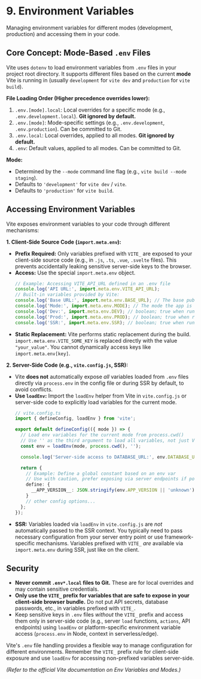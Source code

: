 # 9. Environment Variables

Managing environment variables for different modes (development, production) and accessing them in your code.

## Core Concept: Mode-Based `.env` Files

Vite uses `dotenv` to load environment variables from `.env` files in your project root directory. It supports different files based on the current **mode** Vite is running in (usually `development` for `vite dev` and `production` for `vite build`).

**File Loading Order (Higher precedence overrides lower):**

1.  `.env.[mode].local`: Local overrides for a specific mode (e.g., `.env.development.local`). **Git ignored by default.**
2.  `.env.[mode]`: Mode-specific settings (e.g., `.env.development`, `.env.production`). Can be committed to Git.
3.  `.env.local`: Local overrides, applied to all modes. **Git ignored by default.**
4.  `.env`: Default values, applied to all modes. Can be committed to Git.

**Mode:**

*   Determined by the `--mode` command line flag (e.g., `vite build --mode staging`).
*   Defaults to `'development'` for `vite dev` / `vite`.
*   Defaults to `'production'` for `vite build`.

## Accessing Environment Variables

Vite exposes environment variables to your code through different mechanisms:

**1. Client-Side Source Code (`import.meta.env`):**

*   **Prefix Required:** Only variables prefixed with `VITE_` are exposed to your client-side source code (e.g., in `.js`, `.ts`, `.vue`, `.svelte` files). This prevents accidentally leaking sensitive server-side keys to the browser.
*   **Access:** Use the special `import.meta.env` object.
    ```javascript
    // Example: Accessing VITE_API_URL defined in an .env file
    console.log('API URL:', import.meta.env.VITE_API_URL);
    // Built-in variables provided by Vite:
    console.log('Base URL:', import.meta.env.BASE_URL); // The base public path the app is served from.
    console.log('Mode:', import.meta.env.MODE); // The mode the app is running in ('development' or 'production').
    console.log('Dev:', import.meta.env.DEV); // boolean; true when running in development.
    console.log('Prod:', import.meta.env.PROD); // boolean; true when running production build.
    console.log('SSR:', import.meta.env.SSR); // boolean; true when running server-side rendering.
    ```
*   **Static Replacement:** Vite performs static replacement during the build. `import.meta.env.VITE_SOME_KEY` is replaced directly with the value `"your_value"`. You cannot dynamically access keys like `import.meta.env[key]`.

**2. Server-Side Code (e.g., `vite.config.js`, SSR):**

*   Vite **does not** automatically expose *all* variables loaded from `.env` files directly via `process.env` in the config file or during SSR by default, to avoid conflicts.
*   **Use `loadEnv`:** Import the `loadEnv` helper from Vite in `vite.config.js` or server-side code to explicitly load variables for the current mode.
    ```typescript
    // vite.config.ts
    import { defineConfig, loadEnv } from 'vite';

    export default defineConfig(({ mode }) => {
      // Load env variables for the current mode from process.cwd()
      // Use '' as the third argument to load all variables, not just VITE_ prefixed ones.
      const env = loadEnv(mode, process.cwd(), '');

      console.log('Server-side access to DATABASE_URL:', env.DATABASE_URL); // Access non-prefixed var

      return {
        // Example: Define a global constant based on an env var
        // Use with caution, prefer exposing via server endpoints if possible
        define: {
          __APP_VERSION__: JSON.stringify(env.APP_VERSION || 'unknown')
        }
        // other config options...
      };
    });
    ```
*   **SSR:** Variables loaded via `loadEnv` in `vite.config.js` are *not* automatically passed to the SSR context. You typically need to pass necessary configuration from your server entry point or use framework-specific mechanisms. Variables prefixed with `VITE_` *are* available via `import.meta.env` during SSR, just like on the client.

## Security

*   **Never commit `.env*.local` files to Git.** These are for local overrides and may contain sensitive credentials.
*   **Only use the `VITE_` prefix for variables that are safe to expose in your client-side browser bundle.** Do not put API secrets, database passwords, etc., in variables prefixed with `VITE_`.
*   Keep sensitive keys in `.env` files *without* the `VITE_` prefix and access them only in server-side code (e.g., server `load` functions, `actions`, API endpoints) using `loadEnv` or platform-specific environment variable access (`process.env` in Node, context in serverless/edge).

Vite's `.env` file handling provides a flexible way to manage configuration for different environments. Remember the `VITE_` prefix rule for client-side exposure and use `loadEnv` for accessing non-prefixed variables server-side.

*(Refer to the official Vite documentation on Env Variables and Modes.)*